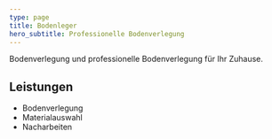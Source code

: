 ```yaml
---
type: page
title: Bodenleger
hero_subtitle: Professionelle Bodenverlegung
---
```


Bodenverlegung und professionelle Bodenverlegung für Ihr Zuhause.

## Leistungen

- Bodenverlegung
- Materialauswahl
- Nacharbeiten

